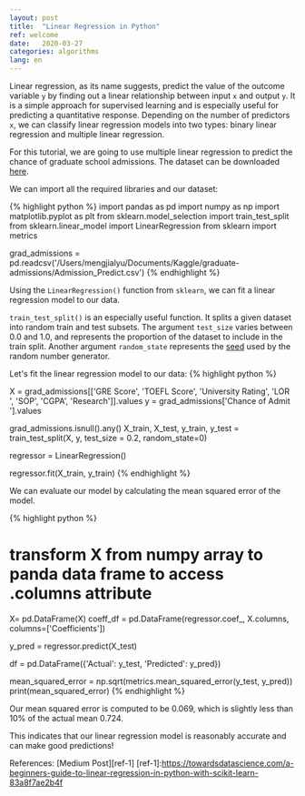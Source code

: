 ```yaml
---
layout: post
title:  "Linear Regression in Python"
ref: welcome
date:   2020-03-27 
categories: algorithms
lang: en
---
```

Linear regression, as its name suggests, predict the value of the outcome variable `y` by finding out a linear relationship between input `x` and output `y`. It is a simple approach for supervised learning and is especially useful for predicting a quantitative response. Depending on the number of predictors `x`, we can classify linear regression models into two types: binary linear regression and multiple linear regression. 

For this tutorial, we are going to use multiple linear regression to predict the chance of graduate school admissions. The dataset can be downloaded [here][here].

We can import all the required libraries and our dataset:

{% highlight python %}
import pandas as pd
import numpy as np
import matplotlib.pyplot as plt
from sklearn.model_selection import train_test_split
from sklearn.linear_model import LinearRegression
from sklearn import metrics

grad_admissions = pd.readcsv('/Users/mengjialyu/Documents/Kaggle/graduate-admissions/Admission_Predict.csv')
{% endhighlight %}

Using the `LinearRegression()` function from `sklearn`, we can fit a linear regression model to our data.

`train_test_split()` is an especially useful function. It splits a given dataset into random train and test subsets. The argument `test_size` varies between 0.0 and 1.0, and represents the proportion of the dataset to include in the train split. Another argument `random_state` represents the [seed][seed] used by the random number generator. 

Let's fit the linear regression model to our data:
{% highlight python %}

X = grad_admissions[['GRE Score', 'TOEFL Score', 'University Rating', 'LOR ', 'SOP', 'CGPA', 'Research']].values
y = grad_admissions['Chance of Admit '].values

grad_admissions.isnull().any()
X_train, X_test, y_train, y_test = train_test_split(X, y, test_size = 0.2, random_state=0)

regressor = LinearRegression()

regressor.fit(X_train, y_train)
{% endhighlight %}


We can evaluate our model by calculating the mean squared error of the model.

{% highlight python %}
# transform X from numpy array to panda data frame to access .columns attribute
X= pd.DataFrame(X)
coeff_df = pd.DataFrame(regressor.coef_, X.columns, columns=['Coefficients'])

y_pred = regressor.predict(X_test)


df = pd.DataFrame({'Actual': y_test, 'Predicted': y_pred})

mean_squared_error = np.sqrt(metrics.mean_squared_error(y_test, y_pred))
print(mean_squared_error)
{% endhighlight %}

Our mean squared error is computed to be 0.069, which is slightly less than 10% of the actual mean 0.724. 

This indicates that our linear regression model is reasonably accurate and can make good predictions!

[here]: https://www.kaggle.com/mohansacharya/graduate-admissions/data
[seed]: https://www.statisticshowto.datasciencecentral.com/random-seed-definition/

References:
[Medium Post][ref-1]
[ref-1]:https://towardsdatascience.com/a-beginners-guide-to-linear-regression-in-python-with-scikit-learn-83a8f7ae2b4f